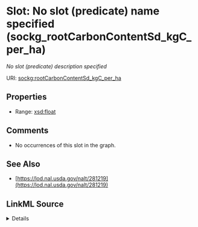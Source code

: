 

# Slot: No slot (predicate) name specified (sockg_rootCarbonContentSd_kgC_per_ha)


_No slot (predicate) description specified_







URI: [sockg:rootCarbonContentSd_kgC_per_ha](https://idir.uta.edu/sockg-ontology/docs/rootCarbonContentSd_kgC_per_ha)



<!-- no inheritance hierarchy -->








## Properties

* Range: [xsd:float](http://www.w3.org/2001/XMLSchema#float)





## Comments

* No occurrences of this slot in the graph.

## See Also

* [https://lod.nal.usda.gov/nalt/281219](https://lod.nal.usda.gov/nalt/281219)



## LinkML Source

<details>

```yaml
name: sockg_rootCarbonContentSd_kgC_per_ha
description: No slot (predicate) description specified
title: No slot (predicate) name specified
comments:
- No occurrences of this slot in the graph.
from_schema: soc-kg
see_also:
- https://lod.nal.usda.gov/nalt/281219
rank: 1000
domain: sockg_Harvest
slot_uri: sockg:rootCarbonContentSd_kgC_per_ha
alias: sockg_rootCarbonContentSd_kgC_per_ha
range: float

```
</details>